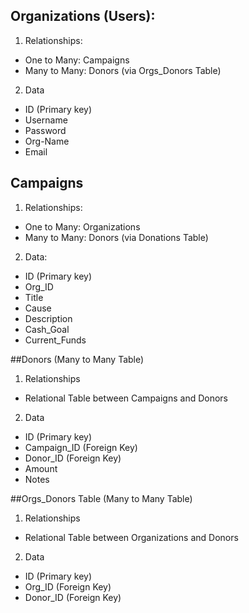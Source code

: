 ## Organizations (Users):
1. Relationships:
- One to Many: Campaigns
- Many to Many: Donors (via Orgs_Donors Table)
2. Data
- ID (Primary key)
- Username
- Password
- Org-Name
- Email

## Campaigns
1. Relationships: 
- One to Many: Organizations 
- Many to Many: Donors (via Donations Table)
2. Data: 
- ID (Primary key)
- Org_ID
- Title
- Cause 
- Description 
- Cash_Goal
- Current_Funds 

##Donors (Many to Many Table)
1. Relationships
- Relational Table between Campaigns and Donors
2. Data
- ID (Primary key)
- Campaign_ID (Foreign Key)
- Donor_ID (Foreign Key)
- Amount 
- Notes 

##Orgs_Donors Table (Many to Many Table)
1. Relationships
- Relational Table between Organizations and Donors
2. Data
- ID (Primary key)
- Org_ID (Foreign Key)
- Donor_ID (Foreign Key)
